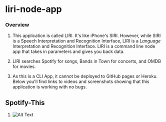 # liri-node-app

### Overview

1.  This application is called LIRI. It's like iPhone's SIRI. However, while SIRI is a Speech Interpretation and Recognition Interface, LIRI is a _Language_ Interpretation and Recognition Interface. LIRI is a command line node app that takes in parameters and gives you back data.

2.  LIRI searches Spotify for songs, Bands in Town for concerts, and OMDB for movies.

3.  As this is a CLI App, it cannot be deployed to GitHub pages or Heroku. Below you'll find links to videos and screenshots showing that this application is working with no bugs. 

## Spotify-This

1. ![Alt Text](https://kmlcompany.hippovideo.io/video/play/-5AqZYcqHdrl2WWvEgkgR7DisnwlDsQkUYb1qYxGuag)  

    